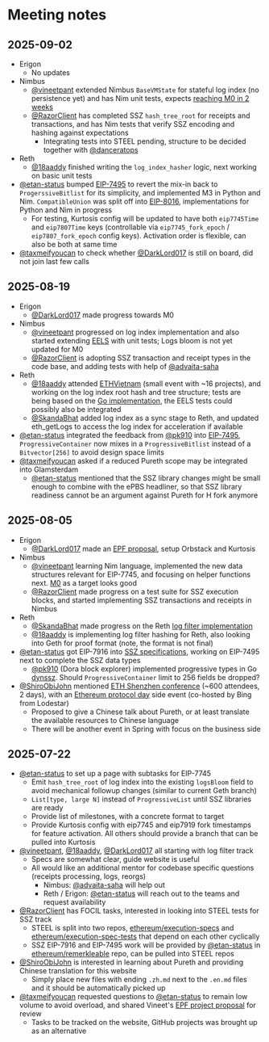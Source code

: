 # Meeting notes

## 2025-09-02

- Erigon
    - No updates
- Nimbus
    - [@vineetpant](https://github.com/vineetpant) extended Nimbus `BaseVMState` for stateful log index (no persistence yet) and has Nim unit tests, expects [reaching M0 in 2 weeks](https://hackmd.io/@vineetpant/rkiO4fQ9ll)
    - [@RazorClient](https://github.com/RazorClient) has completed SSZ `hash_tree_root` for receipts and transactions, and has Nim tests that verify SSZ encoding and hashing against expectations
        - Integrating tests into STEEL pending, structure to be decided together with [@danceratops](https://github.com/danceratopz)
- Reth
    - [@18aaddy](https://github.com/18aaddy) finished writing the `log_index_hasher` logic, next working on basic unit tests
- [@etan-status](https://github.com/etan-status) bumped [EIP-7495](https://eips.ethereum.org/EIPS/eip-7495) to revert the mix-in back to `ProgerssiveBitlist` for its simplicity, and implemented M3 in Python and Nim. `CompatibleUnion` was split off into [EIP-8016](https://eips.ethereum.org/EIPS/eip-8016), implementations for Python and Nim in progress
    - For testing, Kurtosis config will be updated to have both `eip7745Time` and `eip7807Time` keys (controllable via `eip7745_fork_epoch` / `eip7807_fork_epoch` config keys). Activation order is flexible, can also be both at same time
- [@taxmeifyoucan](https://github.com/taxmeifyoucan) to check whether [@DarkLord017](https://github.com/DarkLord017) is still on board, did not join last few calls

## 2025-08-19

- Erigon
    - [@DarkLord017](https://github.com/DarkLord017) made progress towards M0
- Nimbus
    - [@vineetpant](https://github.com/vineetpant) progressed on log index implementation and also started extending [EELS](https://github.com/ethereum/execution-spec-tests) with unit tests; Logs bloom is not yet updated for M0
    - [@RazorClient](https://github.com/RazorClient) is adopting SSZ transaction and receipt types in the code base, and adding tests with help of [@advaita-saha](https://github.com/advaita-saha)
- Reth
    - [@18aaddy](https://github.com/18aaddy) attended [ETHVietnam](https://www.eth-vietnam.com) (small event with ~16 projects), and working on the log index root hash and tree structure; tests are being based on the [Go implementation](https://github.com/zsfelfoldi/go-ethereum/tree/proof-poc), the EELS tests could possibly also be integrated
    - [@SkandaBhat](https://github.com/SkandaBhat) added log index as a sync stage to Reth, and updated eth_getLogs to access the log index for acceleration if available
- [@etan-status](https://github.com/etan-status) integrated the feedback from [@pk910](https://github.com/pk910) into [EIP-7495](https://eips.ethereum.org/EIPS/eip-7495), `ProgressiveContainer` now mixes in a `ProgressiveBitlist` instead of a `Bitvector[256]` to avoid design space limits
- [@taxmeifyoucan](https://github.com/taxmeifyoucan) asked if a reduced Pureth scope may be integrated into Glamsterdam
    - [@etan-status](https://github.com/etan-status) mentioned that the SSZ library changes might be small enough to combine with the ePBS headliner, so that SSZ library readiness cannot be an argument against Pureth for H fork anymore

## 2025-08-05

- Erigon
    - [@DarkLord017](https://github.com/DarkLord017) made an [EPF proposal](https://github.com/eth-protocol-fellows/cohort-six/pull/214), setup Orbstack and Kurtosis
- Nimbus
    - [@vineetpant](https://github.com/vineetpant) learning Nim language, implemented the new data structures relevant for EIP-7745, and focusing on helper functions next. [M0](./implementations-7745.en.md#m0---simplified-on-chain-log-index) as a target looks good
    - [@RazorClient](https://github.com/RazorClient) made progress on a test suite for SSZ execution blocks, and started implementing SSZ transactions and receipts in Nimbus
- Reth
    - [@SkandaBhat](https://github.com/SkandaBhat) made progress on the Reth [log filter implementation]( https://github.com/SkandaBhat/reth/pull/4)
    - [@18aaddy](https://github.com/18aaddy) is implementing log filter hashing for Reth, also looking into Geth for proof format (note, the format is not final)
- [@etan-status](https://github.com/etan-status) got EIP-7916 into [SSZ specifications](https://github.com/ethereum/consensus-specs/blob/master/ssz/simple-serialize.md), working on EIP-7495 next to complete the SSZ data types
    - [@pk910](https://github.com/pk910) (Dora block explorer) implemented progressive types in Go [dynssz](https://github.com/pk910/dynamic-ssz/pull/17). Should `ProgressiveContainer` limit to 256 fields be dropped?
- [@ShiroObiJohn](https://github.com/ShiroObiJohn) mentioned [ETH Shenzhen conference](https://lu.ma/iqh54330) (~600 attendees, 2 days), with an [Ethereum protocol day](https://lu.ma/toicyty8) side event (co-hosted by Bing from Lodestar)
    - Proposed to give a Chinese talk about Pureth, or at least translate the available resources to Chinese language
    - There will be another event in Spring with focus on the business side

## 2025-07-22

- [@etan-status](https://github.com/etan-status) to set up a page with subtasks for EIP-7745
    - Emit `hash_tree_root` of log index into the existing `logsBloom` field to avoid mechanical followup changes (similar to current Geth branch)
    - `List[type, large N]` instead of `ProgressiveList` until SSZ libraries are ready
    - Provide list of milestones, with a concrete format to target
    - Provide Kurtosis config with eip7745 and eip7919 fork timestamps for feature activation. All others should provide a branch that can be pulled into Kurtosis
- [@vineetpant](https://github.com/vineetpant), [@18aaddy](https://github.com/18aaddy), [@DarkLord017](https://github.com/DarkLord017) all starting with log filter track
    - Specs are somewhat clear, guide website is useful
    - All would like an additional mentor for codebase specific questions (receipts processing, logs, reorgs)
        - Nimbus: [@advaita-saha](https://github.com/advaita-saha) will help out
        - Reth / Erigon: [@etan-status](https://github.com/etan-status) will reach out to the teams and request availability
- [@RazorClient](https://github.com/RazorClient) has FOCIL tasks, interested in looking into STEEL tests for SSZ track
    - STEEL is split into two repos, [ethereum/execution-specs](https://github.com/ethereum/execution-specs) and [ethereum/execution-spec-tests](https://github.com/ethereum/execution-spec-tests) that depend on each other cyclically
    - SSZ EIP-7916 and EIP-7495 work will be provided by [@etan-status](https://github.com/etan-status) in [ethereum/remerkleable](https://github.com/ethereum/remerkleable) repo, can be pulled into STEEL repos
- [@ShiroObiJohn](https://github.com/ShiroObiJohn) is interested in learning about Pureth and providing Chinese translation for this website
    - Simply place new files with ending `.zh.md` next to the `.en.md` files and it should be automatically picked up
- [@taxmeifyoucan](https://github.com/taxmeifyoucan) requested questions to [@etan-status](https://github.com/etan-status) to remain low volume to avoid overload, and shared Vineet's [EPF project proposal](https://github.com/eth-protocol-fellows/cohort-six/pull/175) for review
    - Tasks to be tracked on the website, GitHub projects was brought up as an alternative
